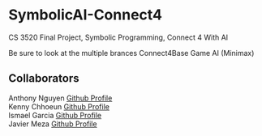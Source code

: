 # SymbolicAI-Connect4
CS 3520 Final Project, Symbolic Programming, Connect 4 With AI 

Be sure to look at the multiple brances
Connect4Base Game
AI (Minimax)

Collaborators
---------------------------
Anthony Nguyen [Github Profile](github.com/18anguyen33)<br />
Kenny Chhoeun [Github Profile](github.com/lowtek232)<br />
Ismael Garcia [Github Profile](github.com)<br />
Javier Meza [Github Profile](github.com/javymeza10)
